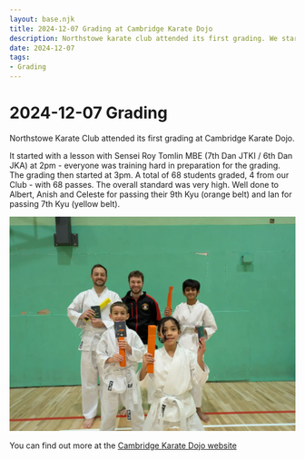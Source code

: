 ```yaml
---
layout: base.njk
title: 2024-12-07 Grading at Cambridge Karate Dojo
description: Northstowe karate club attended its first grading. We started off with some training with Roy Tomlin Sensei and ended up with 4/4 grading passes. Well done!
date: 2024-12-07
tags:
- Grading
---
```

# 2024-12-07 Grading

Northstowe Karate Club attended its first grading at Cambridge Karate Dojo. 

It started with a lesson with Sensei Roy Tomlin MBE (7th Dan JTKI / 6th Dan JKA) at 2pm - everyone was training hard in preparation for the grading. The grading then started at 3pm. A total of 68 students graded, 4 from our Club - with 68 passes. The overall standard was very high. Well done to Albert, Anish and Celeste for passing their 9th Kyu (orange belt) and Ian for passing 7th Kyu (yellow belt).

<img src="20241207-grading.webp" alt="Northstowe Karate club students and instructor celebrating grading passes" class="img-fluid" loading="eager" eleventy:widths="200,600">

You can find out more at the [Cambridge Karate Dojo website](https://cambridgekaratedojo.com/news/)
